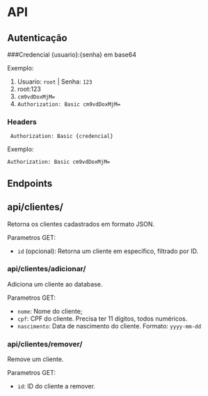# API

## Autenticação

###Credencial
    {usuario}:{senha} em base64
    
Exemplo:
 1. Usuario: ``root`` | Senha: ``123``
 2. root:123
 3. ``cm9vdDoxMjM=``
 4. ``Authorization: Basic cm9vdDoxMjM=``

### Headers
     Authorization: Basic {credencial}
     
Exemplo:
    
    Authorization: Basic cm9vdDoxMjM=
    
## Endpoints


## api/clientes/
Retorna os clientes cadastrados em formato JSON.

Parametros GET:
  * `id` (opcional): Retorna um cliente em específico, filtrado por ID.

### api/clientes/adicionar/
Adiciona um cliente ao database.

Parametros GET:
 
 * ``nome``: Nome do cliente;
 * ``cpf``: CPF do cliente. Precisa ter 11 dígitos, todos numéricos.
 * ``nascimento``: Data de nascimento do cliente. Formato: ``yyyy-mm-dd``

### api/clientes/remover/
Remove um cliente.

Parametros GET:
  * ``id``: ID do cliente a remover.